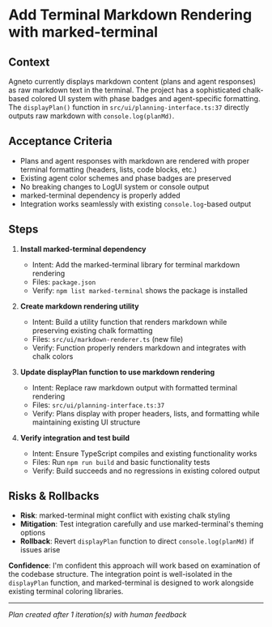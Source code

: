 # Add Terminal Markdown Rendering with marked-terminal

## Context
Agneto currently displays markdown content (plans and agent responses) as raw markdown text in the terminal. The project has a sophisticated chalk-based colored UI system with phase badges and agent-specific formatting. The `displayPlan()` function in `src/ui/planning-interface.ts:37` directly outputs raw markdown with `console.log(planMd)`.

## Acceptance Criteria
- Plans and agent responses with markdown are rendered with proper terminal formatting (headers, lists, code blocks, etc.)
- Existing agent color schemes and phase badges are preserved
- No breaking changes to LogUI system or console output
- marked-terminal dependency is properly added
- Integration works seamlessly with existing `console.log`-based output

## Steps

1. **Install marked-terminal dependency**
   - Intent: Add the marked-terminal library for terminal markdown rendering
   - Files: `package.json`
   - Verify: `npm list marked-terminal` shows the package is installed

2. **Create markdown rendering utility**
   - Intent: Build a utility function that renders markdown while preserving existing chalk formatting
   - Files: `src/ui/markdown-renderer.ts` (new file)
   - Verify: Function properly renders markdown and integrates with chalk colors

3. **Update displayPlan function to use markdown rendering**
   - Intent: Replace raw markdown output with formatted terminal rendering
   - Files: `src/ui/planning-interface.ts:37`
   - Verify: Plans display with proper headers, lists, and formatting while maintaining existing UI structure

4. **Verify integration and test build**
   - Intent: Ensure TypeScript compiles and existing functionality works
   - Files: Run `npm run build` and basic functionality tests
   - Verify: Build succeeds and no regressions in existing colored output

## Risks & Rollbacks
- **Risk**: marked-terminal might conflict with existing chalk styling
- **Mitigation**: Test integration carefully and use marked-terminal's theming options
- **Rollback**: Revert `displayPlan` function to direct `console.log(planMd)` if issues arise

**Confidence**: I'm confident this approach will work based on examination of the codebase structure. The integration point is well-isolated in the `displayPlan` function, and marked-terminal is designed to work alongside existing terminal coloring libraries.

---
_Plan created after 1 iteration(s) with human feedback_
